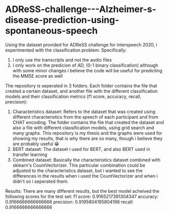 # ADReSS-challenge---Alzheimer-s-disease-prediction-using-spontaneous-speech

Using the dataset provided for ADReSS challenge for interspeech 2020, i experimented with the classification problem. 
Specifically: 
1) I only use the transcripts and not the audio files
2) I only work on the predicion of AD, (0-1 binary classification) although with some minor changes i believe the code will be useful for predicting the MMSE score as well

The repository is seperated in 3 folders. Each folder contains the file that created a certain dataset, and another file with the different classification models and their classification metrics (f1 score, accuracy, recall, precision): 
1) Characteristics dataset: Refers to the dataset that was created using different characteristics from the speech of each participant and from CHAT encoding. The folder contains the file that created the dataset and also a file with different classification models, using grid search and many graphs. This repository is my thesis and the graphs were used for showing my results, that is why there are so many, though i believe they are probably useful 😁
2) BERT dataset: The dataset i used for BERT, and also BERT used in transfer learning
3) Combined dataset: Basically the characteristics dataset combined with sklearn's CountVectorizer. This particular combination could be adjusted to the characteristics dataset, but i wanted to see the differences in the results when i used the CountVectorizer and when i didn't so i seperated them.

Results: There are many different results, but the best model acheived the following scores for the test set: 
f1 score:  0.9165217391304347
accuracy:  0.9166666666666666
precision: 0.9195804195804196
recall:  0.9166666666666666
